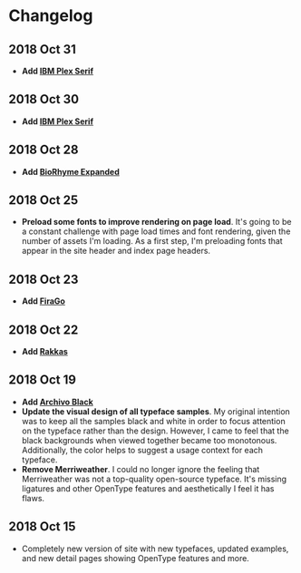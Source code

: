 # Changelog

## 2018 Oct 31
* **Add [IBM Plex Serif](https://beautifulwebtype.com/ibm-plex-sans/)**

## 2018 Oct 30
* **Add [IBM Plex Serif](https://beautifulwebtype.com/ibm-plex-serif/)**

## 2018 Oct 28
* **Add [BioRhyme Expanded](https://beautifulwebtype.com/biorhyme-expanded/)**

## 2018 Oct 25
* **Preload some fonts to improve rendering on page load**. It's going to be a constant challenge with page load times and font rendering, given the number of assets I'm loading. As a first step, I'm preloading fonts that appear in the site header and index page headers.

## 2018 Oct 23
* **Add [FiraGo](https://beautifulwebtype.com/firago/)**

## 2018 Oct 22
* **Add [Rakkas](https://beautifulwebtype.com/rakkas/)**

## 2018 Oct 19
* **Add [Archivo Black](https://beautifulwebtype.com/archivo-black/)**
* **Update the visual design of all typeface samples**. My original intention was to keep all the samples black and white in order to focus attention on the typeface rather than the design. However, I came to feel that the black backgrounds when viewed together became too monotonous. Additionally, the color helps to suggest a usage context for each typeface.
* **Remove Merriweather**. I could no longer ignore the feeling that Merriweather was not a top-quality open-source typeface. It's missing ligatures and other OpenType features and aesthetically I feel it has flaws.

## 2018 Oct 15
* Completely new version of site with new typefaces, updated examples, and new detail pages showing OpenType features and more.
